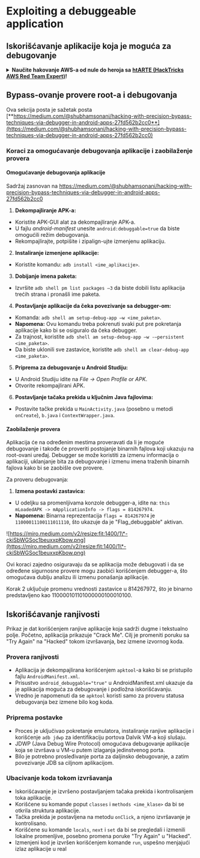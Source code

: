 # Exploiting a debuggeable application

## Iskorišćavanje aplikacije koja je moguća za debugovanje

<details>

<summary><strong>Naučite hakovanje AWS-a od nule do heroja sa</strong> <a href="https://training.hacktricks.xyz/courses/arte"><strong>htARTE (HackTricks AWS Red Team Expert)</strong></a><strong>!</strong></summary>

Drugi načini podrške HackTricks-u:

* Ako želite da vidite **vašu kompaniju reklamiranu na HackTricks-u** ili **preuzmete HackTricks u PDF formatu** proverite [**SUBSCRIPTION PLANS**](https://github.com/sponsors/carlospolop)!
* Nabavite [**zvanični PEASS & HackTricks swag**](https://peass.creator-spring.com)
* Otkrijte [**The PEASS Family**](https://opensea.io/collection/the-peass-family), našu kolekciju ekskluzivnih [**NFT-ova**](https://opensea.io/collection/the-peass-family)
* **Pridružite se** 💬 [**Discord grupi**](https://discord.gg/hRep4RUj7f) ili [**telegram grupi**](https://t.me/peass) ili nas **pratite** na **Twitter-u** 🐦 [**@carlospolopm**](https://twitter.com/hacktricks\_live)**.**
* **Podelite svoje hakovanje trikove slanjem PR-ova na** [**HackTricks**](https://github.com/carlospolop/hacktricks) i [**HackTricks Cloud**](https://github.com/carlospolop/hacktricks-cloud) github repozitorijume.

</details>

## **Bypass-ovanje provere root-a i debugovanja**

Ova sekcija posta je sažetak posta [**https://medium.com/@shubhamsonani/hacking-with-precision-bypass-techniques-via-debugger-in-android-apps-27fd562b2cc0**](https://medium.com/@shubhamsonani/hacking-with-precision-bypass-techniques-via-debugger-in-android-apps-27fd562b2cc0)

### Koraci za omogućavanje debugovanja aplikacije i zaobilaženje provera

#### **Omogućavanje debugovanja aplikacije**

Sadržaj zasnovan na https://medium.com/@shubhamsonani/hacking-with-precision-bypass-techniques-via-debugger-in-android-apps-27fd562b2cc0

1. **Dekompajliranje APK-a:**

* Koristite APK-GUI alat za dekompajliranje APK-a.
* U fajlu _android-manifest_ unesite `android:debuggable=true` da biste omogućili režim debugovanja.
* Rekompajlirajte, potpišite i zipalign-ujte izmenjenu aplikaciju.

2. **Instaliranje izmenjene aplikacije:**

* Koristite komandu: `adb install <ime_aplikacije>`.

3. **Dobijanje imena paketa:**

* Izvršite `adb shell pm list packages –3` da biste dobili listu aplikacija trećih strana i pronašli ime paketa.

4. **Postavljanje aplikacije da čeka povezivanje sa debugger-om:**

* Komanda: `adb shell am setup-debug-app –w <ime_paketa>`.
* **Napomena:** Ovu komandu treba pokrenuti svaki put pre pokretanja aplikacije kako bi se osiguralo da čeka debugger.
* Za trajnost, koristite `adb shell am setup-debug-app –w -–persistent <ime_paketa>`.
* Da biste uklonili sve zastavice, koristite `adb shell am clear-debug-app <ime_paketa>`.

5. **Priprema za debugovanje u Android Studiju:**

* U Android Studiju idite na _File -> Open Profile or APK_.
* Otvorite rekompajlirani APK.

6. **Postavljanje tačaka prekida u ključnim Java fajlovima:**

* Postavite tačke prekida u `MainActivity.java` (posebno u metodi `onCreate`), `b.java` i `ContextWrapper.java`.

#### **Zaobilaženje provera**

Aplikacija će na određenim mestima proveravati da li je moguće debugovanje i takođe će proveriti postojanje binarnih fajlova koji ukazuju na root-ovani uređaj. Debugger se može koristiti za izmenu informacija o aplikaciji, uklanjanje bita za debugovanje i izmenu imena traženih binarnih fajlova kako bi se zaobišle ove provere.

Za proveru debugovanja:

1. **Izmena postavki zastavica:**

* U odeljku sa promenljivama konzole debugger-a, idite na: `this mLoadedAPK -> mApplicationInfo -> flags = 814267974`.
* **Napomena:** Binarna reprezentacija `flags = 814267974` je `11000011100111011110`, što ukazuje da je "Flag\_debuggable" aktivan.

![https://miro.medium.com/v2/resize:fit:1400/1\*-ckiSbWGSoc1beuxxpKbow.png](https://miro.medium.com/v2/resize:fit:1400/1\*-ckiSbWGSoc1beuxxpKbow.png)

Ovi koraci zajedno osiguravaju da se aplikacija može debugovati i da se određene sigurnosne provere mogu zaobići korišćenjem debugger-a, što omogućava dublju analizu ili izmenu ponašanja aplikacije.

Korak 2 uključuje promenu vrednosti zastavice u 814267972, što je binarno predstavljeno kao 110000101101000000100010100.

## **Iskorišćavanje ranjivosti**

Prikaz je dat korišćenjem ranjive aplikacije koja sadrži dugme i tekstualno polje. Početno, aplikacija prikazuje "Crack Me". Cilj je promeniti poruku sa "Try Again" na "Hacked" tokom izvršavanja, bez izmene izvornog koda.

### **Provera ranjivosti**

* Aplikacija je dekompajlirana korišćenjem `apktool`-a kako bi se pristupilo fajlu `AndroidManifest.xml`.
* Prisustvo `android_debuggable="true"` u AndroidManifest.xml ukazuje da je aplikacija moguća za debugovanje i podložna iskorišćavanju.
* Vredno je napomenuti da se `apktool` koristi samo za proveru statusa debugovanja bez izmene bilo kog koda.

### **Priprema postavke**

* Proces je uključivao pokretanje emulatora, instaliranje ranjive aplikacije i korišćenje `adb jdwp` za identifikaciju portova Dalvik VM-a koji slušaju.
* JDWP (Java Debug Wire Protocol) omogućava debugovanje aplikacije koja se izvršava u VM-u putem izlaganja jedinstvenog porta.
* Bilo je potrebno prosleđivanje porta za daljinsko debugovanje, a zatim povezivanje JDB sa ciljnom aplikacijom.

### **Ubacivanje koda tokom izvršavanja**

* Iskorišćavanje je izvršeno postavljanjem tačaka prekida i kontrolisanjem toka aplikacije.
* Korišćene su komande poput `classes` i `methods <ime_klase>` da bi se otkrila struktura aplikacije.
* Tačka prekida je postavljena na metodu `onClick`, a njeno izvršavanje je kontrolisano.
* Korišćene su komande `locals`, `next` i `set` da bi se pregledali i izmenili lokalne promenljive, posebno promena poruke "Try Again" u "Hacked".
* Izmenjeni kod je izvršen korišćenjem komande `run`, uspešno menjajući izlaz aplikacije u real
